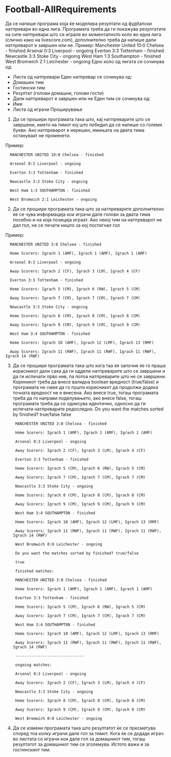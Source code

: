 # Football-AllRequirements

Да се напише програма која ќе моделира резултати од фудбалски натпревари во една лига. Програмата треба да ги покажува резултатите на сите натпревари што се играле во моменталното коло во една лига (слично како на livescore.com), дополнително треба да напише дали натпреварот е завршен или не.
Пример:
Manchester United 10:0 Chelsea - finished
Arsenal 0:3 Liverpool - ongoing
Everton 3:3 Tottenham - finished
Newcastle 3:3 Stoke City - ongoing
West Ham 1:3 Southampton - finished
West Bromwich 2:1 Leichester - ongoing
Едно коло од лигата се сочинува од:
- Листа од натпревари
Еден натпревар се сочинува од:
- Домашен тим
- Гостински тим
- Резултат (голови домашни, голови гости)
- Дали натпреварот е завршен или не
Еден тим се сочинува од:
- Име
- Листа од играчи
Проширување
1) Да се прошири програмата така што, кај натпреварите што се завршени, името на тимот кој што победил да се напише со големи букви. Ако натпреварот е нерешен, имињата на двата тима остануваат не променети.

Пример:

      MANCHESTER UNITED 10:0 Chelsea - finished 

      Arsenal 0:3 Liverpool - ongoing 

      Everton 3:3 Tottenham - finished 

      Newcastle 3:3 Stoke City - ongoing 

      West Ham 1:3 SOUTHAMPTON - finished 

      West Bromwich 2:1 Leichester - ongoing
2) Да се прошири програмата така што за натпреварите дополнително ќе се чува информација кои играчи дале голови за двата тима посебно и на која позиција играат. Ако некој тим на натпреварот не дал гол, не се печати ништо за кој постигнал гол

Пример:


      MANCHESTER UNITED 3:0 Chelsea - finished

      Home Scorers: Igrach 1 (AMF), Igrach 1 (AMF), Igrach 1 (AMF)

      Arsenal 0:3 Liverpool - ongoing

      Away Scorers: Igrach 2 (CF), Igrach 3 (LM), Igrach 4 (CF)

      Everton 3:3 Tottenham - finished

      Home Scorers: Igrach 5 (CM), Igrach 6 (RW), Igrach 5 (CM)

      Away Scorers: Igrach 7 (CM), Igrach 7 (CM), Igrach 7 (CM)

      Newcastle 3:3 Stoke City - ongoing

      Home Scorers: Igrach 8 (CM), Igrach 8 (CM), Igrach 8 (CM)

      Away Scorers: Igrach 9 (CM), Igrach 9 (CM), Igrach 9 (CM)

      West Ham 3:4 SOUTHAMPTON - finished

      Home Scorers: Igrach 10 (AMF), Igrach 12 (LMF), Igrach 13 (RMF)

      Away Scorers: Igrach 11 (RWF), Igrach 11 (RWF), Igrach 11 (RWF), Igrach 14 (RWF)

3) Да се прошири програмата така што кога таа ќе започне ќе го праша корисникот дали сака да ги оддели натпреварите што се завршени и да ги испечати прво нив, па потоа натпреварите што не се завршени. Кориникот треба да внесе валидна boolean вредност (true/false) и програмата не смее да го пушти корисникот да продолжи додека точната вредност не е внесена. Ако внесе true, тогаш програмата треба да го направи поделувањето, ако внесе false, тогаш програмата треба да се однесува идентично, односно да ги испечати натпреварите редоследно.
Do you want the matches sorted by finished? true/false
        false

        MANCHESTER UNITED 3:0 Chelsea - finished

        Home Scorers: Igrach 1 (AMF), Igrach 1 (AMF), Igrach 1 (AMF)

        Arsenal 0:3 Liverpool - ongoing

        Away Scorers: Igrach 2 (CF), Igrach 3 (LM), Igrach 4 (CF)

        Everton 3:3 Tottenham - finished

        Home Scorers: Igrach 5 (CM), Igrach 6 (RW), Igrach 5 (CM)

        Away Scorers: Igrach 7 (CM), Igrach 7 (CM), Igrach 7 (CM)

        Newcastle 3:3 Stoke City - ongoing

        Home Scorers: Igrach 8 (CM), Igrach 8 (CM), Igrach 8 (CM)

        Away Scorers: Igrach 9 (CM), Igrach 9 (CM), Igrach 9 (CM)

        West Ham 3:4 SOUTHAMPTON - finished

        Home Scorers: Igrach 10 (AMF), Igrach 12 (LMF), Igrach 13 (RMF)

        Away Scorers: Igrach 11 (RWF), Igrach 11 (RWF), Igrach 11 (RWF), Igrach 14 (RWF)

        West Bromwich 0:0 Leichester - ongoing

        Do you want the matches sorted by finished? true/false

        true

        finished matches:

        MANCHESTER UNITED 3:0 Chelsea - finished

        Home Scorers: Igrach 1 (AMF), Igrach 1 (AMF), Igrach 1 (AMF)

        Everton 3:3 Tottenham - finished

        Home Scorers: Igrach 5 (CM), Igrach 6 (RW), Igrach 5 (CM)

        Away Scorers: Igrach 7 (CM), Igrach 7 (CM), Igrach 7 (CM)

        West Ham 3:4 SOUTHAMPTON - finished

        Home Scorers: Igrach 10 (AMF), Igrach 12 (LMF), Igrach 13 (RMF)

        Away Scorers: Igrach 11 (RWF), Igrach 11 (RWF), Igrach 11 (RWF), Igrach 14 (RWF)

        ------------------------------

        ongoing matches:

        Arsenal 0:3 Liverpool - ongoing

        Away Scorers: Igrach 2 (CF), Igrach 3 (LM), Igrach 4 (CF)

        Newcastle 3:3 Stoke City - ongoing

        Home Scorers: Igrach 8 (CM), Igrach 8 (CM), Igrach 8 (CM)

        Away Scorers: Igrach 9 (CM), Igrach 9 (CM), Igrach 9 (CM)

        West Bromwich 0:0 Leichester - ongoing

4) Да се измени програмата така што резултатот ќе се пресметува според тоа колку играчи дале гол за тимот. Кога ќе се додаде играч во листата со играчи кои дале гол за домашниот тим, тогаш резултатот за домашниот тим се зголемува. Истото важи и за гостинскиот тим.

